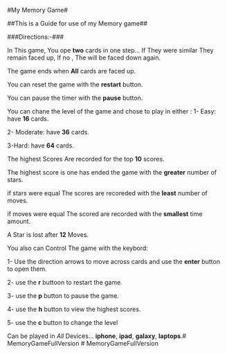 #My Memory Game#

##This is a Guide for use of my Memory game##

###Directions:-###

In This game, You ope  **two** cards in one step... If They were similar They remain faced up, If no , The will be faced down again.

The game ends when **All** cards are faced up.

You can reset the game with the **restart** button.

You can pause the timer with the **pause** button.

You can chane the level of the game and chose to play in either :
1- Easy: have **16** cards.

2- Moderate: have **36** cards.

3-Hard: have **64** cards.

The highest Scores Are recorded for the top **10** scores.

The highest score is one has ended the game with the **greater** number of stars.

if stars were equal The scores are recoreded with the **least** number of moves.

if moves were equal The scored are recorded with the **smallest** time amount.

A Star is lost after **12** Moves.

You also can Control The game with the keybord:

1- Use the direction arrows to move across cards and use the **enter** button to open them.

2- use the **r** buttoon to restart the game.

3- use the **p** button to pause the game.

4- use the **h** button to view the highest scores.

5- use the **c** button to change the level

Can be played in _All_ Devices... **iphone**, **ipad**, **galaxy**, **laptops**.#   M e m o r y G a m e F u l l V e r s i o n  
 #   M e m o r y G a m e F u l l V e r s i o n  
 